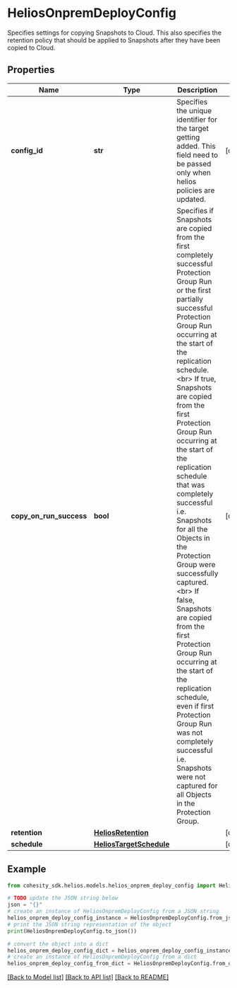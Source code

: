 # HeliosOnpremDeployConfig

Specifies settings for copying Snapshots to Cloud. This also specifies the retention policy that should be applied to Snapshots after they have been copied to Cloud.

## Properties

Name | Type | Description | Notes
------------ | ------------- | ------------- | -------------
**config_id** | **str** | Specifies the unique identifier for the target getting added. This field need to be passed only when helios policies are updated. | [optional] 
**copy_on_run_success** | **bool** | Specifies if Snapshots are copied from the first completely successful Protection Group Run or the first partially successful Protection Group Run occurring at the start of the replication schedule. &lt;br&gt; If true, Snapshots are copied from the first Protection Group Run occurring at the start of the replication schedule that was completely successful i.e. Snapshots for all the Objects in the Protection Group were successfully captured. &lt;br&gt; If false, Snapshots are copied from the first Protection Group Run occurring at the start of the replication schedule, even if first Protection Group Run was not completely successful i.e. Snapshots were not captured for all Objects in the Protection Group. | [optional] 
**retention** | [**HeliosRetention**](HeliosRetention.md) |  | [optional] 
**schedule** | [**HeliosTargetSchedule**](HeliosTargetSchedule.md) |  | [optional] 

## Example

```python
from cohesity_sdk.helios.models.helios_onprem_deploy_config import HeliosOnpremDeployConfig

# TODO update the JSON string below
json = "{}"
# create an instance of HeliosOnpremDeployConfig from a JSON string
helios_onprem_deploy_config_instance = HeliosOnpremDeployConfig.from_json(json)
# print the JSON string representation of the object
print(HeliosOnpremDeployConfig.to_json())

# convert the object into a dict
helios_onprem_deploy_config_dict = helios_onprem_deploy_config_instance.to_dict()
# create an instance of HeliosOnpremDeployConfig from a dict
helios_onprem_deploy_config_from_dict = HeliosOnpremDeployConfig.from_dict(helios_onprem_deploy_config_dict)
```
[[Back to Model list]](../README.md#documentation-for-models) [[Back to API list]](../README.md#documentation-for-api-endpoints) [[Back to README]](../README.md)


